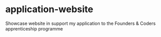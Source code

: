 # application-website
Showcase website in support my application to the Founders &amp; Coders apprenticeship programme
